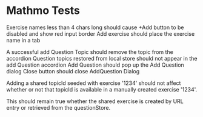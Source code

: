 Mathmo Tests
============

Exercise names less than 4 chars long should cause +Add button to be disabled and show red input border
Add exercise should place the exercise name in a tab

A successful add Question Topic should remove the topic from the accordion
Question topics restored from local store should not appear in the add Question accordion
Add Question should pop up the Add Question dialog
Close button should close AddQuestion Dialog

Adding a shared topicId seeded with exercise '1234' should not affect whether
or not that topicId is available in a manually created exercise '1234'.

This should remain true whether the shared exercise is created by URL entry or retrieved from the questionStore.